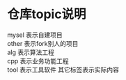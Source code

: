 # 仓库topic说明
mysel 表示自建项目  
other 表示fork别人的项目  
alg 表示算法工程  
cpp 表示业务功能工程   
tool 表示工具软件
其它标签表示实际内容  
